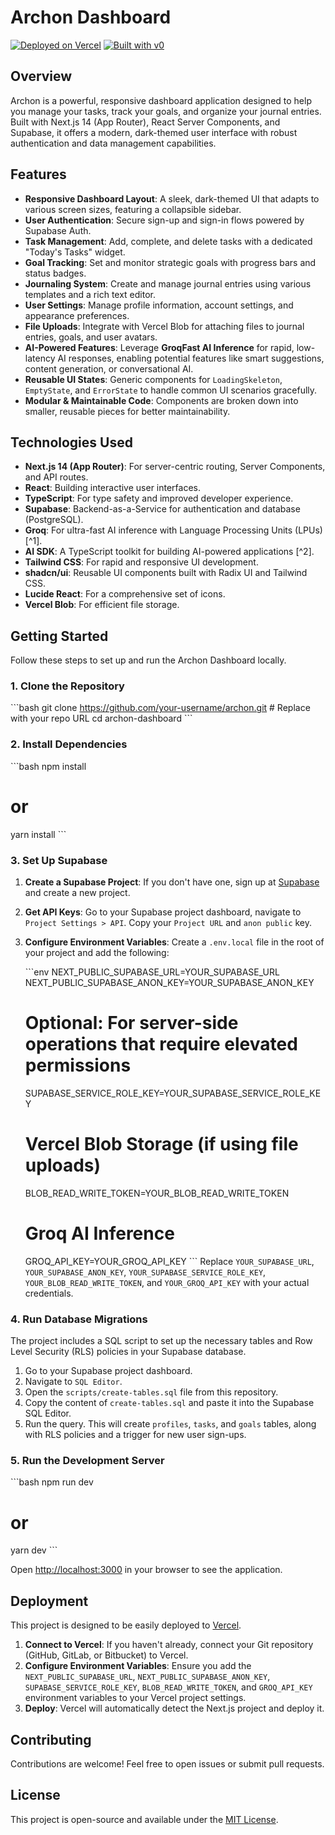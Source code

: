 # Archon Dashboard

[![Deployed on Vercel](https://img.shields.io/badge/Deployed%20on-Vercel-black?style=for-the-badge&logo=vercel)](https://vercel.com/nebula-singularity/v0-dark-responsive-dashboard)
[![Built with v0](https://img.shields.io/badge/Built%20with-v0.dev-black?style=for-the-badge)](https://v0.dev/chat/projects/VGyjSRXfzOE)

## Overview

Archon is a powerful, responsive dashboard application designed to help you manage your tasks, track your goals, and organize your journal entries. Built with Next.js 14 (App Router), React Server Components, and Supabase, it offers a modern, dark-themed user interface with robust authentication and data management capabilities.

## Features

-   **Responsive Dashboard Layout**: A sleek, dark-themed UI that adapts to various screen sizes, featuring a collapsible sidebar.
-   **User Authentication**: Secure sign-up and sign-in flows powered by Supabase Auth.
-   **Task Management**: Add, complete, and delete tasks with a dedicated "Today's Tasks" widget.
-   **Goal Tracking**: Set and monitor strategic goals with progress bars and status badges.
-   **Journaling System**: Create and manage journal entries using various templates and a rich text editor.
-   **User Settings**: Manage profile information, account settings, and appearance preferences.
-   **File Uploads**: Integrate with Vercel Blob for attaching files to journal entries, goals, and user avatars.
-   **AI-Powered Features**: Leverage **GroqFast AI Inference** for rapid, low-latency AI responses, enabling potential features like smart suggestions, content generation, or conversational AI.
-   **Reusable UI States**: Generic components for `LoadingSkeleton`, `EmptyState`, and `ErrorState` to handle common UI scenarios gracefully.
-   **Modular & Maintainable Code**: Components are broken down into smaller, reusable pieces for better maintainability.

## Technologies Used

-   **Next.js 14 (App Router)**: For server-centric routing, Server Components, and API routes.
-   **React**: Building interactive user interfaces.
-   **TypeScript**: For type safety and improved developer experience.
-   **Supabase**: Backend-as-a-Service for authentication and database (PostgreSQL).
-   **Groq**: For ultra-fast AI inference with Language Processing Units (LPUs) [^1].
-   **AI SDK**: A TypeScript toolkit for building AI-powered applications [^2].
-   **Tailwind CSS**: For rapid and responsive UI development.
-   **shadcn/ui**: Reusable UI components built with Radix UI and Tailwind CSS.
-   **Lucide React**: For a comprehensive set of icons.
-   **Vercel Blob**: For efficient file storage.

## Getting Started

Follow these steps to set up and run the Archon Dashboard locally.

### 1. Clone the Repository

\`\`\`bash
git clone https://github.com/your-username/archon.git # Replace with your repo URL
cd archon-dashboard
\`\`\`

### 2. Install Dependencies

\`\`\`bash
npm install
# or
yarn install
\`\`\`

### 3. Set Up Supabase

1.  **Create a Supabase Project**: If you don't have one, sign up at [Supabase](https://supabase.com/) and create a new project.
2.  **Get API Keys**: Go to your Supabase project dashboard, navigate to `Project Settings > API`. Copy your `Project URL` and `anon public` key.
3.  **Configure Environment Variables**: Create a `.env.local` file in the root of your project and add the following:

    \`\`\`env
    NEXT_PUBLIC_SUPABASE_URL=YOUR_SUPABASE_URL
    NEXT_PUBLIC_SUPABASE_ANON_KEY=YOUR_SUPABASE_ANON_KEY
    # Optional: For server-side operations that require elevated permissions
    SUPABASE_SERVICE_ROLE_KEY=YOUR_SUPABASE_SERVICE_ROLE_KEY
    # Vercel Blob Storage (if using file uploads)
    BLOB_READ_WRITE_TOKEN=YOUR_BLOB_READ_WRITE_TOKEN
    # Groq AI Inference
    GROQ_API_KEY=YOUR_GROQ_API_KEY
    \`\`\`
    Replace `YOUR_SUPABASE_URL`, `YOUR_SUPABASE_ANON_KEY`, `YOUR_SUPABASE_SERVICE_ROLE_KEY`, `YOUR_BLOB_READ_WRITE_TOKEN`, and `YOUR_GROQ_API_KEY` with your actual credentials.

### 4. Run Database Migrations

The project includes a SQL script to set up the necessary tables and Row Level Security (RLS) policies in your Supabase database.

1.  Go to your Supabase project dashboard.
2.  Navigate to `SQL Editor`.
3.  Open the `scripts/create-tables.sql` file from this repository.
4.  Copy the content of `create-tables.sql` and paste it into the Supabase SQL Editor.
5.  Run the query. This will create `profiles`, `tasks`, and `goals` tables, along with RLS policies and a trigger for new user sign-ups.

### 5. Run the Development Server

\`\`\`bash
npm run dev
# or
yarn dev
\`\`\`

Open [http://localhost:3000](http://localhost:3000) in your browser to see the application.

## Deployment

This project is designed to be easily deployed to [Vercel](https://vercel.com/).

1.  **Connect to Vercel**: If you haven't already, connect your Git repository (GitHub, GitLab, or Bitbucket) to Vercel.
2.  **Configure Environment Variables**: Ensure you add the `NEXT_PUBLIC_SUPABASE_URL`, `NEXT_PUBLIC_SUPABASE_ANON_KEY`, `SUPABASE_SERVICE_ROLE_KEY`, `BLOB_READ_WRITE_TOKEN`, and `GROQ_API_KEY` environment variables to your Vercel project settings.
3.  **Deploy**: Vercel will automatically detect the Next.js project and deploy it.

## Contributing

Contributions are welcome! Feel free to open issues or submit pull requests.

## License

This project is open-source and available under the [MIT License](LICENSE).
